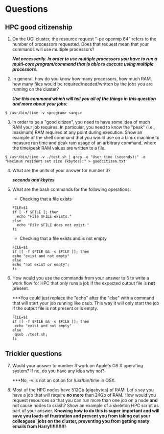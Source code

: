 # Questions

## HPC good citizenship

1. On the UCI cluster, the resource request "-pe openmp 64" refers to the number of processors requested.  Does that
   request mean that your commands will use multiple processors?
   
   ***Not necessarily. In order to use multiple processors you have to run a multi-core program/command that is able to execute using multiple processors.***
   
2. In general, how do you know how many processors, how much RAM, how many files would be required/needed/written by the
   jobs you are running on the cluster?
   
   ***Use this command which will tell you all of the things in this question and more about your jobs:***
   
  ```
  $ /usr/bin/time -v <program> <args>
  ```   
   
3. In order to be a "good citizen", you need to have some idea of much RAM your job requires.  In particular, you need
   to know the "peak" (i.e., maximum) RAM required at any point during execution.  Show an example of the shell command
   that you would use on a Linux machine to measure run time and peak ram usage of an arbitrary command, where the time/peak RAM values are written to a file.
   
  ```
  $ /usr/bin/time -v ./test.sh | grep -e "User time (seconds):" -e "Maximum resident set size (kbytes):" > goodcitizen.txt
  ```
   
4. What are the units of your answer for number 3?

   ***seconds and kbytes*** 
   
5. What are the bash commands for the following operations:

   * Checking that a file exists
    ```
   FILE=$1     
   if [ -f $FILE ]; then
      echo "File $FILE exists."
   else
      echo "File $FILE does not exist."
   fi
   ```  
   * Checking that a file exists and is not empty
    
    ``` 
   FILE=$1
   if [[ -f $FILE && -s $FILE ]]; then 
    echo "exist and not empty"
   else 
    echo "not exist or empty"; 
   fi
    
    ```
    

6. How would you use the commands from your answer to 5 to write a work flow for HPC that only runs a job if the
   expected output file is **not** present.
   
   ***You could just replace the "echo" after the "else" with a command that will start your job running like qsub. This way it will only start the job if the output file is not present or is empty.
   
   ```
   FILE=$1
   if [[ -f $FILE && -s $FILE ]]; then 
    echo "exist and not empty"
   else 
    qsub ./test.sh; 
   fi 
   ```

## Trickier questions

7. Would your answer to number 3 work on Apple's OS X operating system?  If no, do you have any idea why not? 

   ***No, -v is not an option for /usr/bin/time in OSX. 

8. Most of the HPC nodes have 512Gb (gigabytes) of RAM. Let's say you have a job that will require **no more** than 24Gb
   of RAM.  How would you request resources so that you can run more than one job on a node **and** not cause nodes to
   crash?  Show an example of a skeleton HPC script as part of your answer.  **Knowing how to do this is super important
   and will save you loads of frustration and prevent you from taking out your colleagues' jobs on the cluster,
   preventing you from getting nasty emails from Harry!!!!!!!!!!!**
